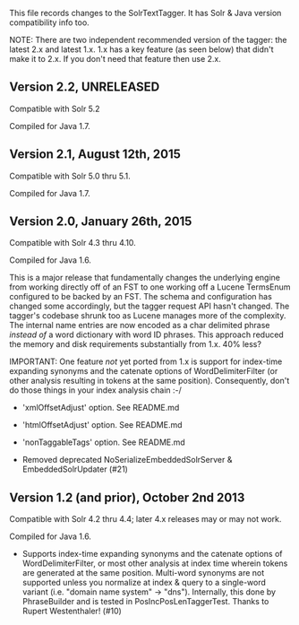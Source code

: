 This file records changes to the SolrTextTagger.  It has Solr & Java version compatibility info too.

NOTE: There are two independent recommended version of the tagger: the latest 2.x and latest 1.x.
1.x has a key feature (as seen below) that didn't make it to 2.x.  If you don't need that feature
then use 2.x.

## Version 2.2, UNRELEASED

Compatible with Solr 5.2

Compiled for Java 1.7.

## Version 2.1, August 12th, 2015

Compatible with Solr 5.0 thru 5.1.

Compiled for Java 1.7.

## Version 2.0, January 26th, 2015

Compatible with Solr 4.3 thru 4.10.

Compiled for Java 1.6.

This is a major release that fundamentally changes the underlying engine from working directly off
of an FST to one working off a Lucene TermsEnum configured to be backed by an FST.  The
schema and configuration has changed some accordingly, but the tagger request API hasn't changed.
The tagger's codebase shrunk too as Lucene manages more of the complexity.
The internal name entries are now encoded as a char delimited phrase _instead of_ a word dictionary
with word ID phrases.  This approach reduced the memory and disk requirements substantially
from 1.x.  40% less?

IMPORTANT: One feature *not* yet ported from 1.x is support for index-time expanding synonyms
and the catenate options of WordDelimiterFilter (or other analysis resulting in tokens at the
same position).  Consequently, don't do those things in your index analysis chain :-/

 * 'xmlOffsetAdjust' option.  See README.md

 * 'htmlOffsetAdjust' option.  See README.md

 * 'nonTaggableTags' option.  See README.md
 
 * Removed deprecated NoSerializeEmbeddedSolrServer & EmbeddedSolrUpdater (\#21)

## Version 1.2 (and prior), October 2nd 2013

Compatible with Solr 4.2 thru 4.4; later 4.x releases may or may not work.

Compiled for Java 1.6.

 * Supports index-time expanding synonyms and the catenate options of WordDelimiterFilter, or most
 other analysis at index time wherein tokens are generated at the same position.
 Multi-word synonyms are not supported unless you normalize at index & query to a single-word
 variant (i.e. "domain name system" -> "dns").
 Internally, this done by PhraseBuilder and is tested in PosIncPosLenTaggerTest.
 Thanks to Rupert Westenthaler!  (\#10)
